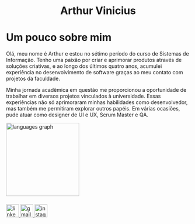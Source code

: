 <h1 align="center">Arthur Vinicius</h1>

 <h1 palign="center" > Um pouco sobre mim</h1>
  <p>
   Olá, meu nome é Arthur e estou no sétimo período do curso de Sistemas de Informação. Tenho uma paixão por criar e aprimorar produtos através de soluções criativas, e ao longo dos últimos quatro anos, acumulei experiência no desenvolvimento de software graças ao meu contato com projetos da faculdade.
  </p>
  <p>
    Minha jornada acadêmica em questão me proporcionou a oportunidade de trabalhar em diversos projetos vinculados à universidade. Essas experiências não só aprimoraram minhas habilidades como desenvolvedor, mas também me permitiram explorar outros papéis. Em várias ocasiões, pude atuar como designer de UI e UX, Scrum Master e QA.
  </p>
</div>

<div align="left">
  <img src="https://github-readme-stats.vercel.app/api/top-langs?username=ArthurViniciusL&locale=en&hide_title=false&layout=compact&card_width=320&langs_count=10&theme=default&hide_border=false&order=2" height="200" alt="languages graph"  />
</div>

###
   
<div align="left">
  <div>
    <a href="https://www.linkedin.com/in/arthur-vinícius-79a8441b6/" target="_blank">
       <img src="https://img.shields.io/static/v1?message=LinkedIn&logo=linkedin&label=&color=0077B5&logoColor=white&labelColor=&style=for-the-badge" height="35" alt="linkedin logo"  />
    </a>
    <a href="mailto:arthurviniciussl.contato@gmail.com" target="_blank">
      <img src="https://img.shields.io/static/v1?message=Gmail&logo=gmail&label=&color=D14836&logoColor=white&labelColor=&style=for-the-badge" height="35" alt="gmail logo"  />
    </a>
    <a href="https://www.instagram.com/arthur.vsl/" target="_blank">
     <img src="https://img.shields.io/static/v1?message=Instagram&logo=instagram&label=&color=E4405F&logoColor=white&labelColor=&style=for-the-badge" height="35" alt="instagram logo"  />
    </a>
  </div>
</div>
